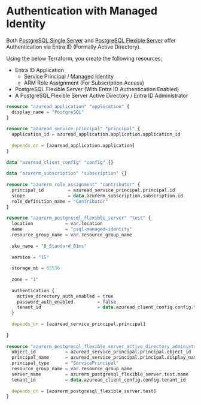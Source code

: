 
# Authentication with Managed Identity

Both [PostgreSQL Single Server](https://learn.microsoft.com/en-us/azure/postgresql/single-server/overview-single-server) and [PostgreSQL Flexible Server](https://learn.microsoft.com/en-us/azure/postgresql/flexible-server/overview) offer Authentication via Entra ID (Formally Active Directory). 

Using the below Terraform, you create the following resources:
- Entra ID Application
	- Service Principal / Managed Identity
	- ARM Role Assignment (For Subscription Access)
- PostgreSQL Flexible Server (With Entra ID Authentication Enabled)
- A PostgreSQL Flexible Server Active Directory / Entra ID Administrator

```terraform
resource "azuread_application" "application" {  
  display_name = "PostgreSQL"  
}  
  
resource "azuread_service_principal" "principal" {  
  application_id = azuread_application.application.application_id  
  
  depends_on = [azuread_application.application]  
}  
  
data "azuread_client_config" "config" {}  
  
data "azurerm_subscription" "subscription" {}  
  
resource "azurerm_role_assignment" "contributor" {  
  principal_id         = azuread_service_principal.principal.id  
  scope                = data.azurerm_subscription.subscription.id  
  role_definition_name = "Contributor"  
}  
  
resource "azurerm_postgresql_flexible_server" "test" {  
  location            = var.location  
  name                = "psql-managed-identity"  
  resource_group_name = var.resource_group_name  
  
  sku_name = "B_Standard_B1ms"  
  
  version = "15"  
  
  storage_mb = 65536  
  
  zone = "1"  
  
  authentication {  
    active_directory_auth_enabled = true  
    password_auth_enabled         = false  
    tenant_id                     = data.azuread_client_config.config.tenant_id  
  }  
  
  depends_on = [azuread_service_principal.principal]  
  
}  
  
resource "azurerm_postgresql_flexible_server_active_directory_administrator" "administrator" {  
  object_id           = azuread_service_principal.principal.object_id  
  principal_name      = azuread_service_principal.principal.display_name  
  principal_type      = "ServicePrincipal"  
  resource_group_name = var.resource_group_name  
  server_name         = azurerm_postgresql_flexible_server.test.name  
  tenant_id           = data.azuread_client_config.config.tenant_id  
  
  depends_on = [azurerm_postgresql_flexible_server.test]  
}
```